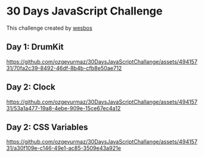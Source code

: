 # 30 Days JavaScript Challenge
This challenge created by  [wesbos](https://github.com/wesbos)

## Day 1: DrumKit
https://github.com/ozgevurmaz/30DaysJavaScriptChallange/assets/49415731/70fa2c39-8492-46df-8b4b-cfb8e50ae712

## Day 2: Clock
https://github.com/ozgevurmaz/30DaysJavaScriptChallange/assets/49415731/53a1a477-19a8-4ebe-909e-15ce67ec4a12

## Day 2: CSS Variables
https://github.com/ozgevurmaz/30DaysJavaScriptChallange/assets/49415731/a30f109e-c146-49e1-ac85-3509e43a921e

